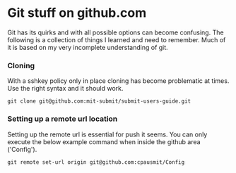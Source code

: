 # Git stuff on github.com

Git has its quirks and with all possible options can become confusing. The following is a collection of things I learned and need to remember. Much of it is based on my very incomplete understanding of git.

### Cloning

With a sshkey policy only in place cloning has become problematic at times. Use the right syntax and it should work.

    git clone git@github.com:mit-submit/submit-users-guide.git


### Setting up a remote url location

Setting up the remote url is essential for push it seems. You can only execute the below example command when inside the github area ('Config').

    git remote set-url origin git@github.com:cpausmit/Config


